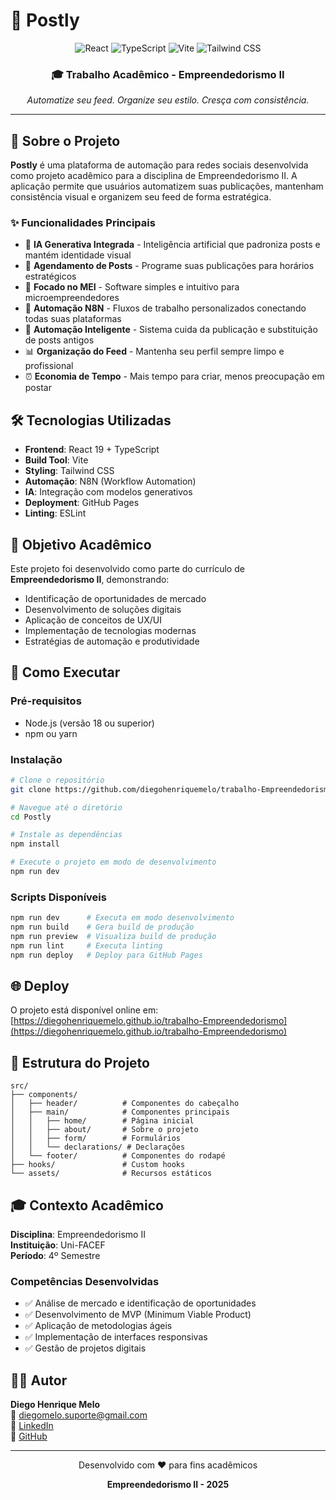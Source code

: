# 📱 Postly

<div align="center">
  <img src="https://img.shields.io/badge/React-19.1.1-61DAFB?style=for-the-badge&logo=react&logoColor=white" alt="React" />
  <img src="https://img.shields.io/badge/TypeScript-5.8.3-3178C6?style=for-the-badge&logo=typescript&logoColor=white" alt="TypeScript" />
  <img src="https://img.shields.io/badge/Vite-7.1.2-646CFF?style=for-the-badge&logo=vite&logoColor=white" alt="Vite" />
  <img src="https://img.shields.io/badge/Tailwind_CSS-4.1.12-38B2AC?style=for-the-badge&logo=tailwind-css&logoColor=white" alt="Tailwind CSS" />
</div>

<div align="center">
  <h3>🎓 Trabalho Acadêmico - Empreendedorismo II</h3>
  <p><em>Automatize seu feed. Organize seu estilo. Cresça com consistência.</em></p>
</div>

---

## 🚀 Sobre o Projeto

**Postly** é uma plataforma de automação para redes sociais desenvolvida como projeto acadêmico para a disciplina de Empreendedorismo II. A aplicação permite que usuários automatizem suas publicações, mantenham consistência visual e organizem seu feed de forma estratégica.

### ✨ Funcionalidades Principais

- 🤖 **IA Generativa Integrada** - Inteligência artificial que padroniza posts e mantém identidade visual
- 📅 **Agendamento de Posts** - Programe suas publicações para horários estratégicos
- 🎯 **Focado no MEI** - Software simples e intuitivo para microempreendedores
- 🔗 **Automação N8N** - Fluxos de trabalho personalizados conectando todas suas plataformas
- 🔄 **Automação Inteligente** - Sistema cuida da publicação e substituição de posts antigos
- 📊 **Organização do Feed** - Mantenha seu perfil sempre limpo e profissional
- ⏰ **Economia de Tempo** - Mais tempo para criar, menos preocupação em postar

## 🛠️ Tecnologias Utilizadas

- **Frontend**: React 19 + TypeScript
- **Build Tool**: Vite
- **Styling**: Tailwind CSS
- **Automação**: N8N (Workflow Automation)
- **IA**: Integração com modelos generativos
- **Deployment**: GitHub Pages
- **Linting**: ESLint

## 🎯 Objetivo Acadêmico

Este projeto foi desenvolvido como parte do currículo de **Empreendedorismo II**, demonstrando:

- Identificação de oportunidades de mercado
- Desenvolvimento de soluções digitais
- Aplicação de conceitos de UX/UI
- Implementação de tecnologias modernas
- Estratégias de automação e produtividade

## 🚀 Como Executar

### Pré-requisitos
- Node.js (versão 18 ou superior)
- npm ou yarn

### Instalação

```bash
# Clone o repositório
git clone https://github.com/diegohenriquemelo/trabalho-Empreendedorismo.git

# Navegue até o diretório
cd Postly

# Instale as dependências
npm install

# Execute o projeto em modo de desenvolvimento
npm run dev
```

### Scripts Disponíveis

```bash
npm run dev      # Executa em modo desenvolvimento
npm run build    # Gera build de produção
npm run preview  # Visualiza build de produção
npm run lint     # Executa linting
npm run deploy   # Deploy para GitHub Pages
```

## 🌐 Deploy

O projeto está disponível online em: [https://diegohenriquemelo.github.io/trabalho-Empreendedorismo](https://diegohenriquemelo.github.io/trabalho-Empreendedorismo)

## 📁 Estrutura do Projeto

```
src/
├── components/
│   ├── header/          # Componentes do cabeçalho
│   ├── main/            # Componentes principais
│   │   ├── home/        # Página inicial
│   │   ├── about/       # Sobre o projeto
│   │   ├── form/        # Formulários
│   │   └── declarations/ # Declarações
│   └── footer/          # Componentes do rodapé
├── hooks/               # Custom hooks
└── assets/              # Recursos estáticos
```

## 🎓 Contexto Acadêmico

**Disciplina**: Empreendedorismo II  
**Instituição**: Uni-FACEF  
**Período**: 4º Semestre  

### Competências Desenvolvidas

- ✅ Análise de mercado e identificação de oportunidades
- ✅ Desenvolvimento de MVP (Minimum Viable Product)
- ✅ Aplicação de metodologias ágeis
- ✅ Implementação de interfaces responsivas
- ✅ Gestão de projetos digitais

## 👨‍💻 Autor

**Diego Henrique Melo**  
📧 diegomelo.suporte@gmail.com  
🔗 [LinkedIn](https://www.linkedin.com/in/devmelo/)  
🐙 [GitHub](https://github.com/DiegoHenriqueMelo)

---

<div align="center">
  <p>Desenvolvido com ❤️ para fins acadêmicos</p>
  <p><strong>Empreendedorismo II - 2025</strong></p>
</div>